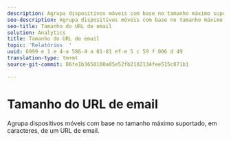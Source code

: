 ```yaml
---
description: Agrupa dispositivos móveis com base no tamanho máximo suportado, em caracteres, de um URL de email.
seo-description: Agrupa dispositivos móveis com base no tamanho máximo suportado, em caracteres, de um URL de email.
seo-title: Tamanho do URL de email
solution: Analytics
title: Tamanho do URL de email
topic: 'Relatórios  '
uuid: 6999 e 1 e 4-a 586-4 a 81-81 ef-e 5 c 59 f 006 d 49
translation-type: tm+mt
source-git-commit: 86fe1b3650100a05e52fb2102134fee515c871b1

---
```



# Tamanho do URL de email

Agrupa dispositivos móveis com base no tamanho máximo suportado, em caracteres, de um URL de email.

